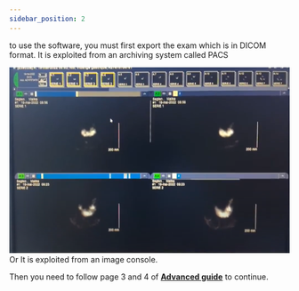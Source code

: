 ```yaml
---
sidebar_position: 2
---
```


to use the software, you must first export the exam which is in DICOM format.
It is exploited from an archiving system called PACS

![](../../../static/img/pax.png )
Or It is exploited from an image console.

Then you need to follow  page 3 and 4 of
    **[Advanced guide](../../../static/img/BI_quick_user_guide1_2.pdf)**
to continue.

